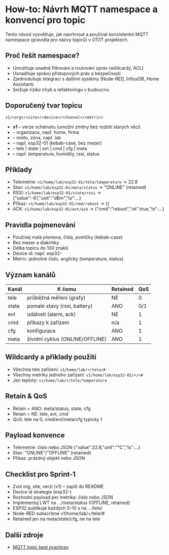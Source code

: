 # How-to: Návrh MQTT namespace a konvencí pro topic

Tento návod vysvětluje, jak navrhnout a používat konzistentní MQTT namespace (pravidla pro názvy topiců) v OT/IT projektech.

## Proč řešit namespace?
- Umožňuje snadné filtrování a routování zpráv (wildcardy, ACL)
- Usnadňuje správu přístupových práv a bezpečnosti
- Zjednodušuje integraci s dalšími systémy (Node-RED, InfluxDB, Home Assistant)
- Snižuje riziko chyb a refaktoringu v budoucnu

## Doporučený tvar topicu
```
v1/<org>/<site>/<device>/<channel>/<metric>
```
- **v1** – verze schématu (umožní změny bez rozbití starých věcí)
- **<org>** – organizace, např. home, firma
- **<site>** – místo, zóna, např. lab
- **<device>** – např. esp32-01 (kebab-case, bez mezer)
- **<channel>** – tele | state | evt | cmd | cfg | meta
- **<metric>** – např. temperature, humidity, rssi, status

## Příklady
- Telemetrie: `v1/home/lab/esp32-01/tele/temperature` → 22.8
- Stav: `v1/home/lab/esp32-01/meta/status` → "ONLINE" (retained)
- RSSI: `v1/home/lab/esp32-01/state/rssi` → {"value":-61,"unit":"dBm","ts":...}
- Příkaz: `v1/home/lab/esp32-01/cmd/reboot` → {}
- ACK: `v1/home/lab/esp32-01/evt/ack` → {"cmd":"reboot","ok":true,"ts":...}

## Pravidla pojmenování
- Používej malá písmena, čísla, pomlčky (kebab-case)
- Bez mezer a diakritiky
- Délka topicu do 100 znaků
- Device id: např. esp32-<mac3>
- Metric: jednotné číslo, anglicky (temperature, status)

## Význam kanálů
| Kanál | K čemu | Retained | QoS |
|-------|--------|----------|-----|
| tele  | průběžná měření (grafy) | NE | 0 |
| state | pomalé stavy (rssi, battery) | ANO | 0/1 |
| evt   | události (alarm, ack) | NE | 1 |
| cmd   | příkazy k zařízení | n/a | 1 |
| cfg   | konfigurace | ANO | 1 |
| meta  | životní cyklus (ONLINE/OFFLINE) | ANO | 1 |

## Wildcardy a příklady použití
- Všechna tele zařízení: `v1/home/lab/+/tele/#`
- Všechny metriky jednoho zařízení: `v1/home/lab/esp32-01/+/+#`
- Jen teploty: `v1/home/lab/+/tele/temperature`

## Retain & QoS
- Retain = ANO: meta/status, state, cfg
- Retain = NE: tele, evt, cmd
- QoS: tele na 0, cmd/evt/meta/cfg typicky 1

## Payload konvence
- Telemetrie: číslo nebo JSON {"value":22.8,"unit":"°C","ts":...}
- Stav: "ONLINE"/"OFFLINE" (retained)
- Příkaz: prázdný objekt nebo JSON

## Checklist pro Sprint-1
- Zvol org, site, verzi (v1) – zapiš do README
- Device id strategie (esp32-<mac3>)
- Rozhodni payload per metrika: číslo nebo JSON
- Implementuj LWT na .../meta/status (OFFLINE, retained)
- ESP32 publikuje každých 5–10 s na .../tele/<metric>
- Node-RED subscribne v1/home/lab/+/tele/#
- Retained jen na meta/state/cfg, ne na tele

## Další zdroje
- [MQTT topic best practices](https://www.hivemq.com/blog/mqtt-essentials-part-5-mqtt-topics-best-practices/)
